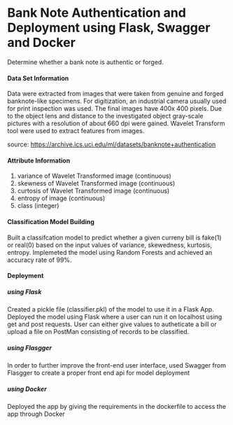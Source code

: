 # Bank Note Authentication and Deployment using Flask, Swagger and Docker

Determine whether a bank note is authentic or forged.

#### Data Set Information

Data were extracted from images that were taken from genuine and forged banknote-like specimens. For digitization, an industrial camera usually used for print inspection was used. The final images have 400x 400 pixels. Due to the object lens and distance to the investigated object gray-scale pictures with a resolution of about 660 dpi were gained. Wavelet Transform tool were used to extract features from images.

source: https://archive.ics.uci.edu/ml/datasets/banknote+authentication

#### Attribute Information

1. variance of Wavelet Transformed image (continuous)
2. skewness of Wavelet Transformed image (continuous)
3. curtosis of Wavelet Transformed image (continuous)
4. entropy of image (continuous)
5. class (integer)

#### Classification Model Building
Built a classifcation model to predict whether a given curreny bill is fake(1) or real(0) based on the input values of variance, skewedness, kurtosis, entropy. Implemeted the model using Random Forests and achieved an accuracy rate of 99%. 

#### Deployment

##### using Flask
Created a pickle file (classifier.pkl) of the model to use it in a Flask App. Deployed the model using Flask where a user can run it on localhost using get and post requests. User can either give values to autheticate a bill or upload a file on PostMan consisting of records to be classified.

##### using Flasgger
In order to further improve the front-end user interface, used Swagger from Flasgger to create a proper front end api for model deployment

##### using Docker
Deployed the app by giving the requirements in the dockerfile to access the app through Docker




